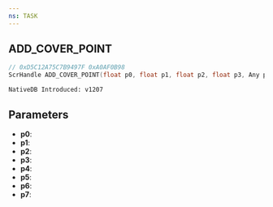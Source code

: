 ```yaml
---
ns: TASK
---
```

## ADD_COVER_POINT

```c
// 0xD5C12A75C7B9497F 0xA0AF0B98
ScrHandle ADD_COVER_POINT(float p0, float p1, float p2, float p3, Any p4, Any p5, Any p6, BOOL p7);
```

```
NativeDB Introduced: v1207
```

## Parameters
* **p0**:
* **p1**:
* **p2**:
* **p3**:
* **p4**:
* **p5**:
* **p6**:
* **p7**:
